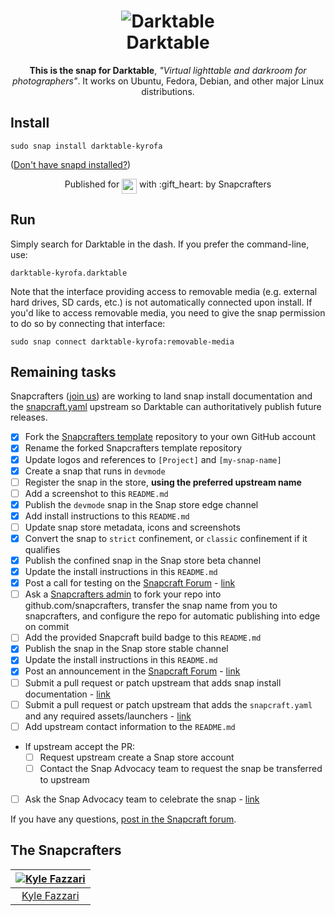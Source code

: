 <h1 align="center">
  <img src="https://raw.githubusercontent.com/kyrofa/darktable-snap/master/snap/gui/logo.png" alt="Darktable">
  <br />
  Darktable
</h1>

<p align="center"><b>This is the snap for Darktable</b>, <i>"Virtual lighttable and darkroom for photographers"</i>. It works on Ubuntu, Fedora, Debian, and other major Linux
distributions.</p>

<!-- Uncomment and modify this when you are provided a build status badge
<p align="center">
<a href="https://build.snapcraft.io/user/snapcrafters/fork-and-rename-me"><img src="https://build.snapcraft.io/badge/snapcrafters/fork-and-rename-me.svg" alt="Snap Status"></a>
</p>
-->

## Install

    sudo snap install darktable-kyrofa

([Don't have snapd installed?](https://snapcraft.io/docs/core/install))

<!-- Uncomment and modify this when you have a screenshot
![my-snap-name](screenshot.png?raw=true "my-snap-name")
-->

<p align="center">Published for <img src="http://anything.codes/slack-emoji-for-techies/emoji/tux.png" align="top" width="24" /> with :gift_heart: by Snapcrafters</p>

## Run

Simply search for Darktable in the dash. If you prefer the command-line, use:

    darktable-kyrofa.darktable

Note that the interface providing access to removable media (e.g. external
hard drives, SD cards, etc.) is not automatically connected upon install. If
you'd like to access removable media, you need to give the snap permission to
do so by connecting that interface:

    sudo snap connect darktable-kyrofa:removable-media

## Remaining tasks

Snapcrafters ([join us](https://forum.snapcraft.io/t/join-snapcrafters/1325)) 
are working to land snap install documentation and
the [snapcraft.yaml](https://github.com/kyrofa/darktable-snap/blob/master/snap/snapcraft.yaml)
upstream so Darktable can authoritatively publish future releases.

  - [x] Fork the [Snapcrafters template](https://github.com/snapcrafters/fork-and-rename-me) repository to your own GitHub account
  - [x] Rename the forked Snapcrafters template repository
  - [x] Update logos and references to `[Project]` and `[my-snap-name]`
  - [x] Create a snap that runs in `devmode`
  - [ ] Register the snap in the store, **using the preferred upstream name**
  - [ ] Add a screenshot to this `README.md`
  - [x] Publish the `devmode` snap in the Snap store edge channel
  - [x] Add install instructions to this `README.md`
  - [ ] Update snap store metadata, icons and screenshots
  - [x] Convert the snap to `strict` confinement, or `classic` confinement if it qualifies
  - [x] Publish the confined snap in the Snap store beta channel
  - [x] Update the install instructions in this `README.md`
  - [x] Post a call for testing on the [Snapcraft Forum](https://forum.snapcraft.io) - [link](https://forum.snapcraft.io/t/call-for-testing-darktable-v2-2-5snap1)
  - [ ] Ask a [Snapcrafters admin](https://github.com/orgs/snapcrafters/people?query=%20role%3Aowner) to fork your repo into github.com/snapcrafters, transfer the snap name from you to snapcrafters, and configure the repo for automatic publishing into edge on commit
  - [ ] Add the provided Snapcraft build badge to this `README.md`
  - [x] Publish the snap in the Snap store stable channel
  - [x] Update the install instructions in this `README.md`
  - [x] Post an announcement in the [Snapcraft Forum](https://forum.snapcraft.io) - [link](https://forum.snapcraft.io/t/call-for-testing-darktable-v2-2-5snap1/872/2?u=kyrofa)
  - [ ] Submit a pull request or patch upstream that adds snap install documentation - [link]()
  - [ ] Submit a pull request or patch upstream that adds the `snapcraft.yaml` and any required assets/launchers - [link]()
  - [ ] Add upstream contact information to the `README.md`  
  - If upstream accept the PR:
    - [ ] Request upstream create a Snap store account
    - [ ] Contact the Snap Advocacy team to request the snap be transferred to upstream
  - [ ] Ask the Snap Advocacy team to celebrate the snap - [link]()

If you have any questions, [post in the Snapcraft forum](https://forum.snapcraft.io).

## The Snapcrafters

| [![Kyle Fazzari](https://gravatar.com/avatar/e6ce51da1c672916ee1f56f55a6bf397?s=128)](https://github.com/kyrofa/) |
| :---: |
| [Kyle Fazzari](https://github.com/kyrofa/) |

<!-- Uncomment and modify this when you have upstream contacts
## Upstream

| [![Upstream Name](http://gravatar.com/avatar/bc0bced65e963eb5c3a16cab8b004431?s=128)](https://github.com/upstreamname) |
| :---: |
| [Upstream Name](https://github.com/upstreamname) |
-->
